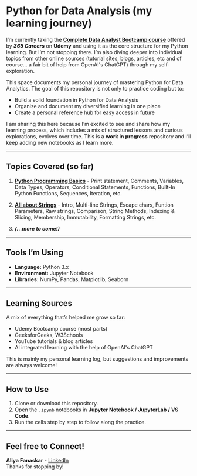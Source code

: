 # Python for Data Analysis (my learning journey)

I’m currently taking the **[Complete Data Analyst Bootcamp course](https://www.udemy.com/course/the-data-analyst-course-complete-data-analyst-bootcamp/)** offered by ***365 Careers*** on **Udemy** and using it as the core structure for my Python learning. But I’m not stopping there. I’m also diving deeper into individual topics from other online sources (tutorial sites, blogs, articles, etc and of course… a fair bit of help from OpenAI's ChatGPT) through my self-exploration.

This space documents my personal journey of mastering Python for Data Analytics. The goal of this repository is not only to practice coding but to:
- Build a solid foundation in Python for Data Analysis  
- Organize and document my diversified learning in one place
- Create a personal reference hub for easy access in future

I am sharing this here because I’m excited to see and share how my learning process, which includes a mix of structured lessons and curious explorations, evolves over time. This is a **work in progress** repository and I’ll keep adding new notebooks as I learn more.

---

## Topics Covered (so far)

1. [**Python Programming Basics**](https://github.com/aliya-fanaskar/Python-for-Data-Analysts/blob/main/My_Learning_Journey/01-Python-Programming-Basics.ipynb) - Print statement, Comments, Variables, Data Types, Operators, Conditional Statements, Functions, Built-In Python Functions, Sequences, Iteration, etc.
   
2. [**All about Strings**](https://github.com/aliya-fanaskar/Python-for-Data-Analysis/blob/main/My_Learning_Journey/02-All-about-Strings.ipynb) - Intro, Multi-line Strings, Escape chars, Funtion Parameters, Raw strings, Comparison, String Methods, Indexing & Slicing, Membership, Immutability, Formatting Strings, etc.
      
3. ***(…more to come!)***

---

## Tools I’m Using

- **Language:** Python 3.x  
- **Environment:** Jupyter Notebook  
- **Libraries:** NumPy, Pandas, Matplotlib, Seaborn  

---

## Learning Sources

A mix of everything that’s helped me grow so far:
- Udemy Bootcamp course (most parts)
- GeeksforGeeks, W3Schools
- YouTube tutorials & blog articles
- AI integrated learning with the help of OpenAI's ChatGPT

This is mainly my personal learning log, but suggestions and improvements are always welcome!

---

## How to Use

1. Clone or download this repository.  
2. Open the `.ipynb` notebooks in **Jupyter Notebook / JupyterLab / VS Code**.  
3. Run the cells step by step to follow along the practice.  

---

## Feel free to Connect!

**Aliya Fanaskar** - [LinkedIn](www.linkedin.com/in/aliya-adil99)\
Thanks for stopping by!
